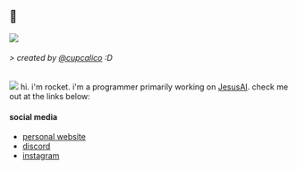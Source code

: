 ## 👋
![](https://i.imgur.com/D2nXUQc.png) 
###### > created by [@cupcalico](https://twitter.com/cupcalico) :D

![](https://i.imgur.com/dChdCa7.png)
hi. i'm rocket. i'm a programmer primarily working on [JesusAI](https://github.com/JesusAIexperience/JesusAI).
check me out at the links below:


#### social media

 - [personal website](https://schneerocket.github.io)
 - [discord](https://discord.gg/xz8YM9ucBT)
 - [instagram](https://instagram.com/schneerocket)
